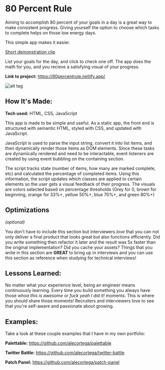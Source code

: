 # 80 Percent Rule

Aiming to accomplish 80 percent of your goals in a day is a great way to make consistent progress. Giving yourself the option to choose which tasks to complete helps on those low energy days.

This simple app makes it easier.

[Short demonstration clip](example.mkv)

List your goals for the day, and click to check one off. The app does the math for you, and you recieve a satisfying visual of your progress.

**Link to project:** https://80percentrule.netlify.app/

![alt tag](http://placecorgi.com/1200/650)

## How It's Made:

**Tech used:** HTML, CSS, JavaScript

This app is made to be simple and useful. As a static app, the front end is structured with semantic HTML, styled with CSS, and updated with JavaScript.

JavaScript is used to parse the input string, convert it into list items, and then dynamically render those items as DOM elements. Since these tasks are dynamically rendered and need to be interactable, event listeners are created by using event bubbling on the containing section.

The script tracks state (number of items, how many are marked complete, etc) and calculated the percentage of completed items. Using this information, the script updates which classes are applied to certain elements so the user gets a visual feedback of their progress. The visuals are colors selected based on percentage thresholds (Grey for 0, brown for beginning, orange for 33%+, yellow 50%+, blue 70%+, and green 80%+)

## Optimizations

_(optional)_

You don't have to include this section but interviewers _love_ that you can not only deliver a final product that looks great but also functions efficiently. Did you write something then refactor it later and the result was 5x faster than the original implementation? Did you cache your assets? Things that you write in this section are **GREAT** to bring up in interviews and you can use this section as reference when studying for technical interviews!

## Lessons Learned:

No matter what your experience level, being an engineer means continuously learning. Every time you build something you always have those _whoa this is awesome_ or _fuck yeah I did it!_ moments. This is where you should share those moments! Recruiters and interviewers love to see that you're self-aware and passionate about growing.

## Examples:

Take a look at these couple examples that I have in my own portfolio:

**Palettable:** https://github.com/alecortega/palettable

**Twitter Battle:** https://github.com/alecortega/twitter-battle

**Patch Panel:** https://github.com/alecortega/patch-panel
